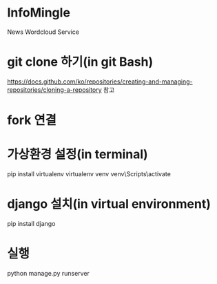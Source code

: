 # InfoMingle
News Wordcloud Service

# git clone 하기(in git Bash)
https://docs.github.com/ko/repositories/creating-and-managing-repositories/cloning-a-repository 참고

# fork 연결

# 가상환경 설정(in terminal)
pip install virtualenv
virtualenv venv
venv\Scripts\activate

# django 설치(in virtual environment)
pip install django

# 실행
python manage.py runserver

